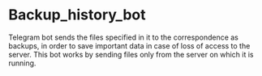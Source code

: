 # Backup_history_bot
Telegram bot sends the files specified in it to the correspondence as backups, in order to save important data in case of loss of access to the server. This bot works by sending files only from the server on which it is running.